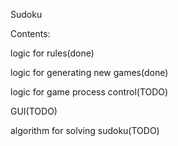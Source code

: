 Sudoku

Contents:

logic for rules(done)

logic for generating new games(done)

logic for game process control(TODO)

GUI(TODO)

algorithm for solving sudoku(TODO)
